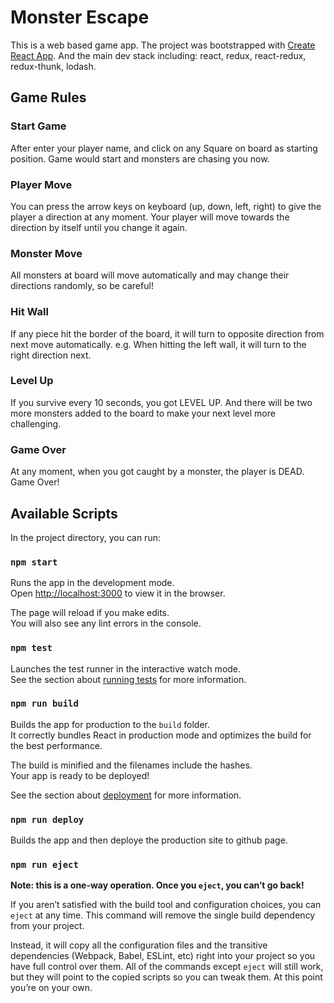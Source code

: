 # Monster Escape
This is a web based game app.
The project was bootstrapped with [Create React App](https://github.com/facebookincubator/create-react-app).
And the main dev stack including: react, redux, react-redux, redux-thunk, lodash.

## Game Rules

### Start Game
After enter your player name, and click on any Square on board as starting position. Game would start and monsters are chasing you now. 

### Player Move
You can press the arrow keys on keyboard (up, down, left, right) to give the player a direction at any moment. Your player will move towards the direction by itself until you change it again.

### Monster Move
All monsters at board will move automatically and may change their directions randomly, so be careful!

### Hit Wall
If any piece hit the border of the board, it will turn to opposite direction from next move automatically. e.g. When hitting the left wall, it will turn to the right direction next.

### Level Up
If you survive every 10 seconds, you got LEVEL UP. And there will be two more monsters added to the board to make your next level more challenging.

### Game Over
At any moment, when you got caught by a monster, the player is DEAD. Game Over!

## Available Scripts

In the project directory, you can run:

### `npm start`

Runs the app in the development mode.<br>
Open [http://localhost:3000](http://localhost:3000) to view it in the browser.

The page will reload if you make edits.<br>
You will also see any lint errors in the console.

### `npm test`

Launches the test runner in the interactive watch mode.<br>
See the section about [running tests](#running-tests) for more information.

### `npm run build`

Builds the app for production to the `build` folder.<br>
It correctly bundles React in production mode and optimizes the build for the best performance.

The build is minified and the filenames include the hashes.<br>
Your app is ready to be deployed!

See the section about [deployment](#deployment) for more information.

### `npm run deploy`

Builds the app and then deploye the production site to github page.

### `npm run eject`

**Note: this is a one-way operation. Once you `eject`, you can’t go back!**

If you aren’t satisfied with the build tool and configuration choices, you can `eject` at any time. This command will remove the single build dependency from your project.

Instead, it will copy all the configuration files and the transitive dependencies (Webpack, Babel, ESLint, etc) right into your project so you have full control over them. All of the commands except `eject` will still work, but they will point to the copied scripts so you can tweak them. At this point you’re on your own.